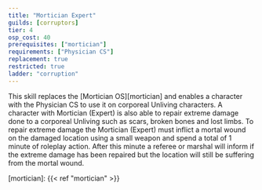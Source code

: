 ```yaml
---
title: "Mortician Expert"
guilds: [corruptors]
tier: 4
osp_cost: 40
prerequisites: ["mortician"]
requirements: ["Physician CS"]
replacement: true
restricted: true
ladder: "corruption"
---
```

This skill replaces the [Mortician OS][mortician] and enables a character with the Physician CS to use it on corporeal Unliving characters. A character with Mortician (Expert) is also able to repair extreme damage done to a corporeal Unliving such as scars, broken bones and lost limbs. To repair extreme damage the Mortician (Expert) must inflict a mortal wound on the damaged location using a small weapon and spend a total of 1 minute of roleplay action. After this minute a referee or marshal will inform if the extreme damage has been repaired but the location will still be suffering from the mortal wound.

[mortician]: {{< ref "mortician" >}}